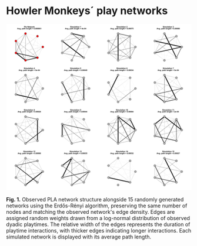# Howler Monkeys´ play networks

![Alt text](image/Sim15.png)

**Fig. 1.** Observed PLA network structure alongside 15 randomly generated networks using
the Erdős-Rényi algorithm, preserving the same number of nodes and matching the observed
network's edge density. Edges are assigned random weights drawn from a log-normal
distribution of observed dyadic playtimes. The relative width of the edges represents the
duration of playtime interactions, with thicker edges indicating longer interactions. Each
simulated network is displayed with its average path length.
